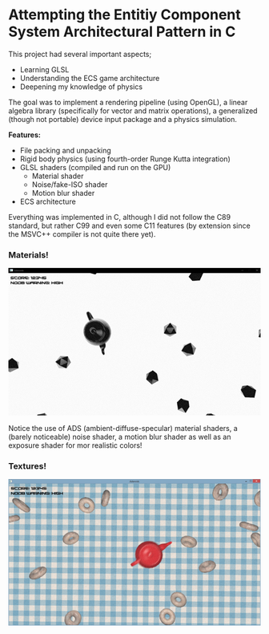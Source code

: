 # Attempting the Entitiy Component System Architectural Pattern in C

This project had several important aspects;

* Learning GLSL
* Understanding the ECS game architecture
* Deepening my knowledge of physics

The goal was to implement a rendering pipeline (using OpenGL), a linear algebra library (specifically for vector and matrix operations), a generalized (though not portable) device input package and a physics simulation.

**Features:**

* File packing and unpacking
* Rigid body physics (using fourth-order Runge Kutta integration)
* GLSL shaders (compiled and run on the GPU)
  * Material shader
  * Noise/fake-ISO shader
  * Motion blur shader
* ECS architecture

Everything was implemented in C, although I did not follow the C89 standard, but rather C99 and even some C11 features (by extension since the MSVC++ compiler is not quite there yet).

### Materials!
<img src="sa14-game1/images/game1.png" alt="" />

Notice the use of ADS (ambient-diffuse-specular) material shaders, a (barely noticeable) noise shader, a motion blur shader as well as an exposure shader for mor realistic colors!

### Textures!
<img src="sa14-game1/images/game0.png" alt="" />

